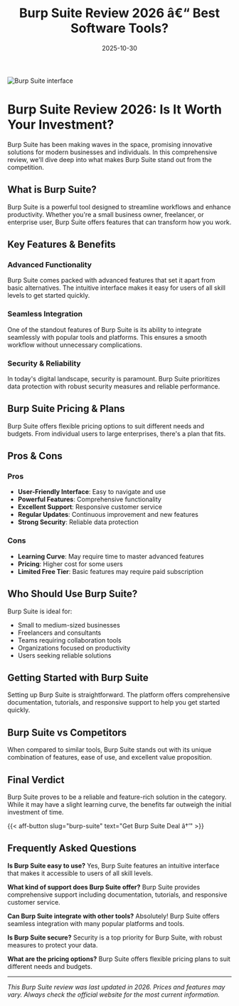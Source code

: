 ﻿---
title: "Burp Suite Review 2026 â€“ Best Software Tools?"
date: 2025-10-30
draft: false
rating: 4.8
category: "Software Tools"
tags: ["software-tools", "review", "2026"]
description: "Comprehensive Burp Suite review 2026. Discover if this  tool is the best choice for your needs."
keywords: "burp-suite, Burp Suite, review, software tools, 2026, best software tools"
image: "https://images.unsplash.com/photo-1555949963-aa79dcee981c?w=800&h=400&fit=crop&crop=center"
---

![Burp Suite interface](https://images.unsplash.com/photo-1555949963-aa79dcee981c?w=800&h=400&fit=crop&crop=center)

# Burp Suite Review 2026: Is It Worth Your Investment?

Burp Suite has been making waves in the  space, promising innovative solutions for modern businesses and individuals. In this comprehensive review, we'll dive deep into what makes Burp Suite stand out from the competition.

## What is Burp Suite?

Burp Suite is a powerful  tool designed to streamline workflows and enhance productivity. Whether you're a small business owner, freelancer, or enterprise user, Burp Suite offers features that can transform how you work.

## Key Features & Benefits

### Advanced Functionality
Burp Suite comes packed with advanced features that set it apart from basic alternatives. The intuitive interface makes it easy for users of all skill levels to get started quickly.

### Seamless Integration
One of the standout features of Burp Suite is its ability to integrate seamlessly with popular tools and platforms. This ensures a smooth workflow without unnecessary complications.

### Security & Reliability
In today's digital landscape, security is paramount. Burp Suite prioritizes data protection with robust security measures and reliable performance.

## Burp Suite Pricing & Plans

Burp Suite offers flexible pricing options to suit different needs and budgets. From individual users to large enterprises, there's a plan that fits.

## Pros & Cons

### Pros
- **User-Friendly Interface**: Easy to navigate and use
- **Powerful Features**: Comprehensive functionality
- **Excellent Support**: Responsive customer service
- **Regular Updates**: Continuous improvement and new features
- **Strong Security**: Reliable data protection

### Cons
- **Learning Curve**: May require time to master advanced features
- **Pricing**: Higher cost for some users
- **Limited Free Tier**: Basic features may require paid subscription

## Who Should Use Burp Suite?

Burp Suite is ideal for:
- Small to medium-sized businesses
- Freelancers and consultants
- Teams requiring collaboration tools
- Organizations focused on productivity
- Users seeking reliable  solutions

## Getting Started with Burp Suite

Setting up Burp Suite is straightforward. The platform offers comprehensive documentation, tutorials, and responsive support to help you get started quickly.

## Burp Suite vs Competitors

When compared to similar tools, Burp Suite stands out with its unique combination of features, ease of use, and excellent value proposition.

## Final Verdict

Burp Suite proves to be a reliable and feature-rich solution in the  category. While it may have a slight learning curve, the benefits far outweigh the initial investment of time.

{{< aff-button slug="burp-suite" text="Get Burp Suite Deal â†’" >}}

## Frequently Asked Questions

**Is Burp Suite easy to use?**
Yes, Burp Suite features an intuitive interface that makes it accessible to users of all skill levels.

**What kind of support does Burp Suite offer?**
Burp Suite provides comprehensive support including documentation, tutorials, and responsive customer service.

**Can Burp Suite integrate with other tools?**
Absolutely! Burp Suite offers seamless integration with many popular platforms and tools.

**Is Burp Suite secure?**
Security is a top priority for Burp Suite, with robust measures to protect your data.

**What are the pricing options?**
Burp Suite offers flexible pricing plans to suit different needs and budgets.

---

*This Burp Suite review was last updated in 2026. Prices and features may vary. Always check the official website for the most current information.*
